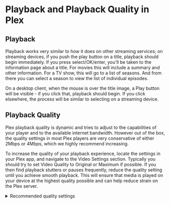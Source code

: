 # Playback and Playback Quality in Plex

## Playback

Playback works very similar to how it does on other streaming services; on streaming devices, if you push the play button on a title, playback should begin immediately. If you press select/OK/enter, you'll be taken to the information page about a title. For movies this will include a summary and other information. For a TV show, this will go to a list of seasons. And from there you can select a season to view the list of individual episodes.

On a desktop client, when the mouse is over the title image, a Play button will be visible - if you click that, playback should begin. If you click elsewhere, the process will be similar to selecting on a streaming device.

## Playback Quality

Plex playback quality is dynamic and tries to adjust to the capabilities of your player and to the available internet bandwidth. However out of the box, the quality settings in most Plex players are very conservative of either 2Mbps or 4Mbps, which we highly recommend increasing.

To increase the quality of your playback experience, locate the settings in your Plex app, and navigate to the Video Settings section. Typically you should try to set Video Quality to Original or Maximum if possible. If you then find playback stutters or pauses frequently, reduce the quality setting until you achieve smooth playback. This will ensure that media is played on your device at the highest quality possible and can help reduce strain on the Plex server.

 <details>
  <summary>Recommended quality settings</summary>
  <br />
By default, Plex's out-of-the-box quality settings limit the bandwidth to 8Mbps, which means that many files will have to be transcoded to meet this limit. However, this can result in decreased video quality and increased server load. The good news is that adjusting the quality settings for your specific client can lead to optimum playback without unnecessary transcoding. To do this, simply select your client below and follow the recommended settings for the best possible playback experience:<br />
<div class="grid cards" markdown>

- :simple-amazonfiretv: __[Amazon FireTV](#)__

- :simple-android: __[Android TV](#)__

- :simple-apple: __[AppleTV(#)__
  
- :simple-kodi: __[Kodi](#)__
  
- :simple-lg: __[LG / WebOS](#)__
  
- :material-plex: __[Plex Media Player](#)__
  
- :material-plex: __[Plex Web Player](#)__
  
- :simple-roku: __[Roku](#)__

- :simple-xbox: __[Xbox](#)__

- :simple-android: __[Android Devices](#)__

- :simple-ios: __[Apple Devices](#)__

</div>

<br />
By adjusting these settings, you can ensure that your media is streamed in the best possible quality without causing unnecessary server strain.
  </details>
